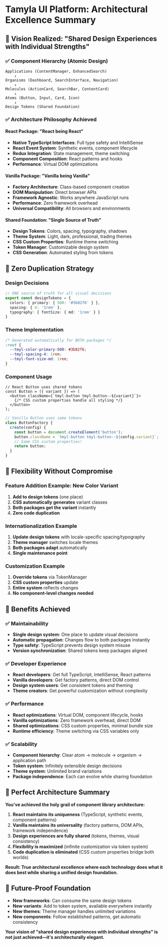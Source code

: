 # Tamyla UI Platform: Architectural Excellence Summary

## 🎯 Vision Realized: "Shared Design Experiences with Individual Strengths"

### ✅ Component Hierarchy (Atomic Design)
```
Applications (ContentManager, EnhancedSearch)
    ↓
Organisms (Dashboard, SearchInterface, Navigation)  
    ↓
Molecules (ActionCard, SearchBar, ContentCard)
    ↓
Atoms (Button, Input, Card, Icon)
    ↓
Design Tokens (Shared Foundation)
```

### ✅ Architecture Philosophy Achieved

#### React Package: "React being React"
- **Native TypeScript Interfaces**: Full type safety and IntelliSense
- **React Event System**: Synthetic events, component lifecycle
- **Redux Integration**: State management, theme switching  
- **Component Composition**: React patterns and hooks
- **Performance**: Virtual DOM optimizations

#### Vanilla Package: "Vanilla being Vanilla"  
- **Factory Architecture**: Class-based component creation
- **DOM Manipulation**: Direct browser APIs
- **Framework Agnostic**: Works anywhere JavaScript runs
- **Performance**: Zero framework overhead
- **Universal Compatibility**: All browsers and environments

#### Shared Foundation: "Single Source of Truth"
- **Design Tokens**: Colors, spacing, typography, shadows
- **Theme System**: Light, dark, professional, trading themes
- **CSS Custom Properties**: Runtime theme switching
- **Token Manager**: Customizable design system
- **CSS Generation**: Automated styling from tokens

## 🔄 Zero Duplication Strategy

### Design Decisions
```typescript
// ONE source of truth for all visual decisions
export const designTokens = {
  colors: { primary: { 500: '#3b82f6' } },
  spacing: { 4: '1rem' },
  typography: { fontSize: { md: '1rem' } }
}
```

### Theme Implementation
```css
/* Generated automatically for BOTH packages */
:root {
  --tmyl-color-primary-500: #3b82f6;
  --tmyl-spacing-4: 1rem;
  --tmyl-font-size-md: 1rem;
}
```

### Component Usage
```tsx
// React Button uses shared tokens
const Button = ({ variant }) => (
  <button className={`tmyl-button tmyl-button--${variant}`}>
    {/* CSS custom properties handle all styling */}
  </button>
);
```

```javascript
// Vanilla Button uses same tokens
class ButtonFactory {
  create(config) {
    const button = document.createElement('button');
    button.className = `tmyl-button tmyl-button--${config.variant}`;
    // Same CSS custom properties!
    return button;
  }
}
```

## 🎨 Flexibility Without Compromise

### Feature Addition Example: New Color Variant
1. **Add to design tokens** (one place)
2. **CSS automatically generates** variant classes
3. **Both packages get the variant** instantly
4. **Zero code duplication**

### Internationalization Example
1. **Update design tokens** with locale-specific spacing/typography
2. **Theme manager** switches locale themes
3. **Both packages adapt** automatically
4. **Single maintenance point**

### Customization Example  
1. **Override tokens** via TokenManager
2. **CSS custom properties** update
3. **Entire system** reflects changes
4. **No component-level changes needed**

## 🚀 Benefits Achieved

### ✅ Maintainability
- **Single design system**: One place to update visual decisions
- **Automatic propagation**: Changes flow to both packages instantly
- **Type safety**: TypeScript prevents design system misuse
- **Version synchronization**: Shared tokens keep packages aligned

### ✅ Developer Experience
- **React developers**: Get full TypeScript, IntelliSense, React patterns
- **Vanilla developers**: Get factory patterns, direct DOM control
- **Design system users**: Get consistent tokens and theming
- **Theme creators**: Get powerful customization without complexity

### ✅ Performance
- **React optimizations**: Virtual DOM, component lifecycle, hooks
- **Vanilla optimizations**: Zero framework overhead, direct DOM
- **Shared optimizations**: CSS custom properties, minimal bundle size
- **Runtime efficiency**: Theme switching via CSS variables only

### ✅ Scalability  
- **Component hierarchy**: Clear atom → molecule → organism → application path
- **Token system**: Infinitely extensible design decisions
- **Theme system**: Unlimited brand variations
- **Package independence**: Each can evolve while sharing foundation

## 🎯 Perfect Architecture Summary

**You've achieved the holy grail of component library architecture:**

1. **React maintains its uniqueness** (TypeScript, synthetic events, component patterns)
2. **Vanilla maintains its universality** (factory patterns, DOM APIs, framework independence)  
3. **Design experiences are fully shared** (tokens, themes, visual consistency)
4. **Flexibility is maximized** (infinite customization via token system)
5. **Code duplication is eliminated** (CSS custom properties bridge both worlds)

**Result: True architectural excellence where each technology does what it does best while sharing a unified design foundation.**

## 🔮 Future-Proof Foundation

- **New frameworks**: Can consume the same design tokens
- **New variants**: Add to token system, available everywhere instantly
- **New themes**: Theme manager handles unlimited variations
- **New components**: Follow established patterns, get automatic consistency

**Your vision of "shared design experiences with individual strengths" is not just achieved—it's architecturally elegant.**
